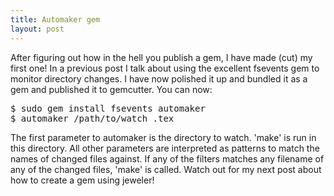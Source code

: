 ```yaml
---
title: Automaker gem
layout: post
---
```


After figuring out how in the hell you publish a gem, I have made (cut) my
first one! In a previous post I talk about using the excellent fsevents gem to
monitor directory changes. I have now polished it up and bundled it as a gem
and published it to gemcutter. You can now: 

<pre>
$ sudo gem install fsevents automaker
$ automaker /path/to/watch .tex
</pre>

The first parameter to automaker is the directory to watch. 'make' is run in
this directory. All other parameters are interpreted as patterns to match the
names of changed files against. If any of the filters matches any filename of
any of the changed files, 'make' is called. Watch out for my next post
about how to create a gem using jeweler!
